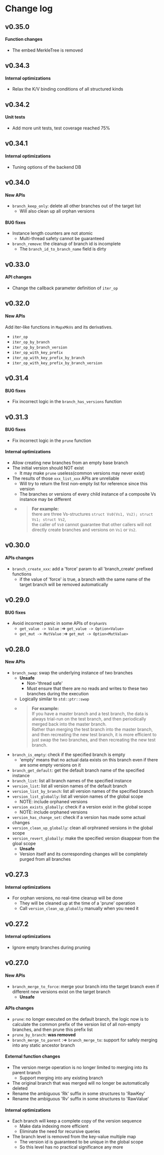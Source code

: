 # Change log

## v0.35.0

#### Function changes

- The embed MerkleTree is removed

## v0.34.3

#### Internal optimizations

- Relax the K/V binding conditions of all structured kinds

## v0.34.2

#### Unit tests

- Add more unit tests, test coverage reached 75%

## v0.34.1

#### Internal optimizations

- Tuning options of the backend DB

## v0.34.0

#### New APIs

- `branch_keep_only`: delete all other branches out of the target list
  - Will also clean up all orphan versions

#### BUG fixes

- Instance length counters are not atomic
  - Multi-thread safety cannot be guaranteed
- `branch_remove`: the cleanup of branch id is incomplete
  - The `branch_id_to_branch_name` field is dirty

## v0.33.0

#### API changes

- Change the callback parameter definition of `iter_op`

## v0.32.0

#### New APIs

Add iter-like functions in `MapxMkVs` and its derivatives.

- `iter_op`
- `iter_op_by_branch`
- `iter_op_by_branch_version`
- `iter_op_with_key_prefix`
- `iter_op_with_key_prefix_by_branch`
- `iter_op_with_key_prefix_by_branch_version`

## v0.31.4

#### BUG fixes

- Fix incorrect logic in the `branch_has_versions` function

## v0.31.3

#### BUG fixes

- Fix incorrect logic in the `prune` function

#### Internal optimizations

- Allow creating new branches from an empty base branch
- The initial version should NOT exist
  - It may make `prune` useless(common versions may never exist)
- The results of those `xxx_list_xxx` APIs are unreliable
  - Will try to return the first non-empty list for reference since this version
  - The branches or versions of every child instance of a composite Vs instance may be different
  - > **For example:**</br>there are three Vs-structures `struct Vs0(Vs1, Vs2); struct Vs1; struct Vs2`,</br>the caller of `Vs0` cannot guarantee that other callers will not directly create branches and versions on `Vs1` or `Vs2`.

## v0.30.0

#### APIs changes

- `branch_create_xxx`: add a 'force' param to all 'branch_create' prefixed functions
  - if the value of 'force' is true, a branch with the same name of the target branch will be removed automatically

## v0.29.0

#### BUG fixes

- Avoid incorrect panic in some APIs of `OrphanVs`
  - `get_value -> Value` :=> `get_value -> Option<Value>`
  - `get_mut -> MutValue` :=> `get_mut -> Option<MutValue>`

## v0.28.0

#### New APIs

- `branch_swap`: swap the underlying instance of two branches
  - **Unsafe**
    - Non-'thread safe'
    - Must ensure that there are no reads and writes to these two branches during the execution
  - Logically similar to `std::ptr::swap`
  - > **For example:**</br>If you have a master branch and a test branch, the data is always trial-run on the test branch, and then periodically merged back into the master branch.</br>Rather than merging the test branch into the master branch, and then recreating the new test branch, it is more efficient to just swap the two branches, and then recreating the new test branch.
- `branch_is_empty`: check if the specified branch is empty
  - 'empty' means that no actual data exists on this branch even if there are some empty versions on it
- `branch_get_default`: get the default branch name of the specified instance
- `branch_list`: list all branch names of the specified instance
- `version_list`: list all version names of the default branch
- `version_list_by_branch`: list all version names of the specified branch
- `version_list_globally`: list all version names of the global scope
  - NOTE: include orphaned versions
- `version_exists_globally`: check if a version exist in the global scope
  - NOTE: include orphaned versions
- `version_has_change_set`: check if a version has made some actual changes
- `version_clean_up_globally`: clean all orphraned versions in the global scope
- `version_revert_globally`: make the specified version disappear from the gloal scope
  - **Unsafe**
  - Version itself and its corresponding changes will be completely purged from all branches

## v0.27.3

#### Internal optimizations

- For orphan versions, no real-time cleanup will be done
  - They will be cleaned up at the time of a 'prune' operation
  - Call `version_clean_up_globally` manually when you need it

## v0.27.2

#### Internal optimizations

- Ignore empty branches during pruning

## v0.27.0

#### New APIs

- `branch_merge_to_force`: merge your branch into the target branch even if different new versions exist on the target branch
  - **Unsafe**

#### APIs changes

- `prune`: no longer executed on the default branch, the logic now is to calculate the common prefix of the version list of all non-empty branches, and then prune this prefix list
- `prune_by_branch`: **was removed**
- `branch_merge_to_parent` :=> `branch_merge_to`: support for safely merging into any static ancestor branch

#### External function changes

- The version merge operation is no longer limited to merging into its parent branch
  - Support merging into any existing branch
- The original branch that was merged will no longer be automatically deleted
- Rename the ambiguous 'Rk' suffix in some structures to 'RawKey'
- Rename the ambiguous 'Rv' suffix in some structures to 'RawValue'

#### Internal optimizations

- Each branch will keep a complete copy of the version sequence
  - Make data indexing more efficient
  - Eliminate the need for recursive queries
- The branch level is removed from the key-value multiple map
  - The version id is guaranteed to be unique in the global scope
  - So this level has no practical significance any more
